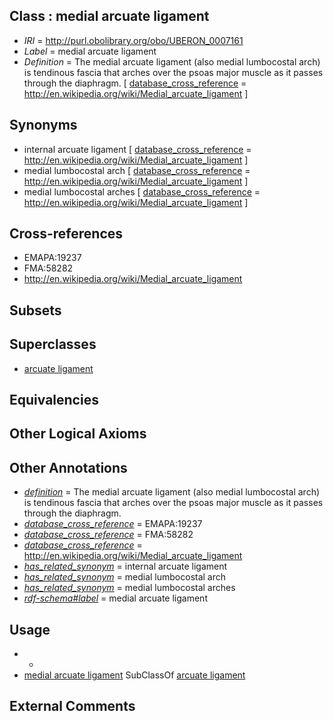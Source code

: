 
## Class : medial arcuate ligament

 * *IRI* = http://purl.obolibrary.org/obo/UBERON_0007161
 * *Label* = medial arcuate ligament
 * *Definition* = The medial arcuate ligament (also medial lumbocostal arch) is tendinous fascia that arches over the psoas major muscle as it passes through the diaphragm. [ [database_cross_reference](../../ef/oboInOwl#hasDbXref.md) = http://en.wikipedia.org/wiki/Medial_arcuate_ligament ]

## Synonyms

 * internal arcuate ligament [ [database_cross_reference](../../ef/oboInOwl#hasDbXref.md) = http://en.wikipedia.org/wiki/Medial_arcuate_ligament ]
 * medial lumbocostal arch [ [database_cross_reference](../../ef/oboInOwl#hasDbXref.md) = http://en.wikipedia.org/wiki/Medial_arcuate_ligament ]
 * medial lumbocostal arches [ [database_cross_reference](../../ef/oboInOwl#hasDbXref.md) = http://en.wikipedia.org/wiki/Medial_arcuate_ligament ]

## Cross-references

 * EMAPA:19237
 * FMA:58282
 * http://en.wikipedia.org/wiki/Medial_arcuate_ligament

## Subsets


## Superclasses

 * [arcuate ligament](../../UBERON/14/UBERON_0015214.md)

## Equivalencies


## Other Logical Axioms


## Other Annotations

 * *[definition](../../IAO/15/IAO_0000115.md)* = The medial arcuate ligament (also medial lumbocostal arch) is tendinous fascia that arches over the psoas major muscle as it passes through the diaphragm.
 * *[database_cross_reference](../../ef/oboInOwl#hasDbXref.md)* = EMAPA:19237
 * *[database_cross_reference](../../ef/oboInOwl#hasDbXref.md)* = FMA:58282
 * *[database_cross_reference](../../ef/oboInOwl#hasDbXref.md)* = http://en.wikipedia.org/wiki/Medial_arcuate_ligament
 * *[has_related_synonym](../../ym/oboInOwl#hasRelatedSynonym.md)* = internal arcuate ligament
 * *[has_related_synonym](../../ym/oboInOwl#hasRelatedSynonym.md)* = medial lumbocostal arch
 * *[has_related_synonym](../../ym/oboInOwl#hasRelatedSynonym.md)* = medial lumbocostal arches
 * *[rdf-schema#label](../../el/rdf-schema#label.md)* = medial arcuate ligament

## Usage

 * -
 * [medial arcuate ligament](../../UBERON/61/UBERON_0007161.md) SubClassOf [arcuate ligament](../../UBERON/14/UBERON_0015214.md)

## External Comments

